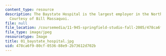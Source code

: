 ```yaml
---
content_type: resource
description: The Baystate Hospital is the largest employer in the North End. Image
  Courtesy of Bill Massaquoi.
file: null
file_location: /coursemedia/11-945-springfield-studio-fall-2005/478ca6f980cf053688e92b73612d702b_01_baystate_hospital.jpg
file_type: image/jpeg
resourcetype: Image
title: 01_baystate_hospital.jpg
uid: 478ca6f9-80cf-0536-88e9-2b73612d702b
---
```

